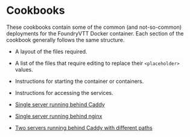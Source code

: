 # Cookbooks #

These cookbooks contain some of the common (and not-so-common) deployments for
the FoundryVTT Docker container.  Each section of the cookbook generally follows
the same structure.

- A layout of the files required.
- A list of the files that require editing to replace their `<placeholder>` values.
- Instructions for starting the container or containers.
- Instructions for accessing the services.

- [Single server running behind Caddy](caddy)
- [Single server running behind nginx](nginx)
- [Two servers running behind Caddy with different paths](caddy-two-paths)
